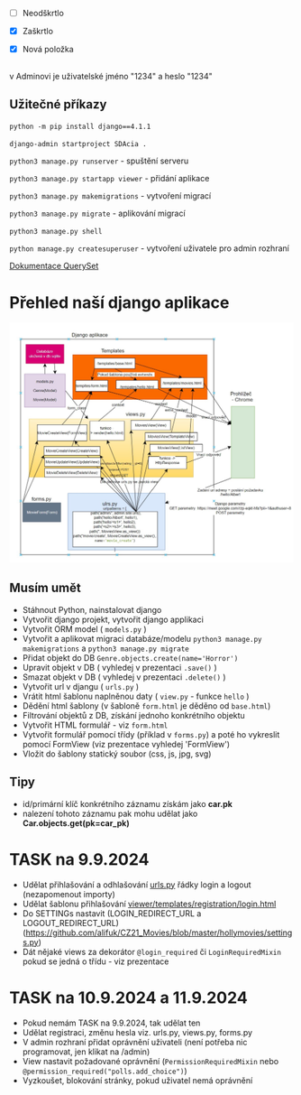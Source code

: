 - [ ] Neodškrtlo
- [x] Zaškrtlo
- [x] Nová položka


##
v Adminovi je uživatelské jméno "1234" a heslo "1234"

## Užitečné příkazy
`python -m pip install django==4.1.1`

`django-admin startproject SDAcia .`

`python3 manage.py runserver` - spuštění serveru

`python3 manage.py startapp viewer` - přidání aplikace

`python3 manage.py makemigrations` - vytvoření migrací

`python3 manage.py migrate` - aplikování migrací

`python3 manage.py shell`

`python manage.py createsuperuser` - vytvoření uživatele pro admin rozhraní

[Dokumentace QuerySet](https://docs.djangoproject.com/en/5.1/ref/models/querysets/)

# Přehled naší django aplikace
![django_overview](django_overview.jpg)

## Musím umět

- Stáhnout Python, nainstalovat django
- Vytvořit django projekt, vytvořit django applikaci
- Vytvořit ORM model ( `models.py` )
- Vytvořit a aplikovat migraci databáze/modelu `python3 manage.py makemigrations` a `python3 manage.py migrate`
- Přidat objekt do DB `Genre.objects.create(name='Horror')`
- Upravit objekt v DB ( vyhledej v prezentaci `.save()` )
- Smazat objekt v DB ( vyhledej v prezentaci `.delete()` ) 
- Vytvořit url v djangu ( `urls.py` )
- Vrátit html šablonu naplněnou daty  ( `view.py` - funkce `hello` )
- Dědění html šablony (v šabloně `form.html` je děděno od `base.html`)
- Filtrování objektů z DB, získání jednoho konkrétního objektu 
- Vytvořit HTML formulář - viz `form.html`
- Vytvořit formulář pomocí třídy (příklad v `forms.py`) a poté ho vykreslit pomocí FormView (viz prezentace vyhledej 'FormView')
- Vložit do šablony statický soubor (css, js, jpg, svg)

## Tipy
- id/primární klíč konkrétního záznamu získám jako **car.pk**
- nalezení tohoto záznamu pak mohu udělat jako **Car.objects.get(pk=car_pk)**

# TASK na 9.9.2024
- Udělat přihlašování a odhlašování [urls.py](https://github.com/alifuk/CZ21_Movies/blob/master/hollymovies/urls.py) řádky login a logout (nezapomenout importy)
- Udělat šablonu přihlašování [viewer/templates/registration/login.html](https://github.com/alifuk/CZ21_Movies/blob/master/viewer/templates/registration/login.html)
- Do SETTINGs nastavit (LOGIN_REDIRECT_URL a LOGOUT_REDIRECT_URL)(https://github.com/alifuk/CZ21_Movies/blob/master/hollymovies/settings.py) 
- Dát nějaké views za dekorátor `@login_required` či `LoginRequiredMixin` pokud se jedná o třídu - viz prezentace

# TASK na 10.9.2024 a 11.9.2024
- Pokud nemám TASK na 9.9.2024, tak udělat ten
- Udělat registraci, změnu hesla viz. urls.py, views.py, forms.py
- V admin rozhraní přidat oprávnění uživateli (není potřeba nic programovat, jen klikat na /admin)
- View nastavit požadované oprávnění (`PermissionRequiredMixin` nebo `@permission_required("polls.add_choice")`)
- Vyzkoušet, blokování stránky, pokud uživatel nemá oprávnění





